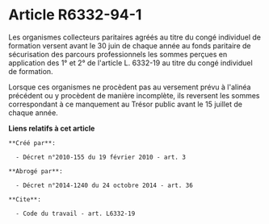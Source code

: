 # Article R6332-94-1

Les organismes collecteurs paritaires agréés au titre du congé individuel de formation versent avant le 30 juin de chaque
année au fonds paritaire de sécurisation des parcours professionnels les sommes perçues en application des 1° et 2° de
l'article L. 6332-19 au titre du congé individuel de formation. 

Lorsque ces organismes ne procèdent pas au versement prévu à l'alinéa précédent ou y procèdent de manière incomplète, ils
reversent les sommes correspondant à ce manquement au Trésor public avant le 15 juillet de chaque année.

**Liens relatifs à cet article**

	**Créé par**:

	  - Décret n°2010-155 du 19 février 2010 - art. 3

	**Abrogé par**:

	  - Décret n°2014-1240 du 24 octobre 2014 - art. 36

	**Cite**:

	  - Code du travail - art. L6332-19
